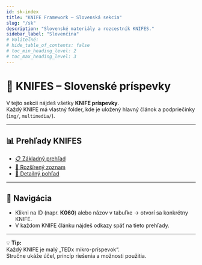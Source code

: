```yaml
---
id: sk-index
title: "KNIFE Framework – Slovenská sekcia"
slug: "/sk"
description: "Slovenské materiály a rozcestník KNIFES."
sidebar_label: "Slovenčina"
# Voliteľné:
# hide_table_of_contents: false
# toc_min_heading_level: 2
# toc_max_heading_level: 3
---
```


# 📘 KNIFES – Slovenské príspevky

V tejto sekcii nájdeš všetky **KNIFE príspevky**.  
Každý KNIFE má vlastný folder, kde je uložený hlavný článok a podpriečinky (`img/`, `multimedia/`).

---

## 📊 Prehľady KNIFES

- [📋 Základný prehľad](./knifes/KNIFEsOverview.md)  
- [📑 Rozšírený zoznam](./knifes/KNIFE_Overview_List.md)  
- [📖 Detailný pohľad](./knifes/KNIFE_Overview_Details.md)  

---

## 🧭 Navigácia

- Klikni na ID (napr. **K060**) alebo názov v tabuľke → otvorí sa konkrétny KNIFE.  
- V každom KNIFE článku nájdeš odkazy späť na tieto prehľady.

---

💡 **Tip:**  
Každý KNIFE je malý „TEDx mikro-príspevok“.  
Stručne ukáže účel, princíp riešenia a možnosti použitia.  

